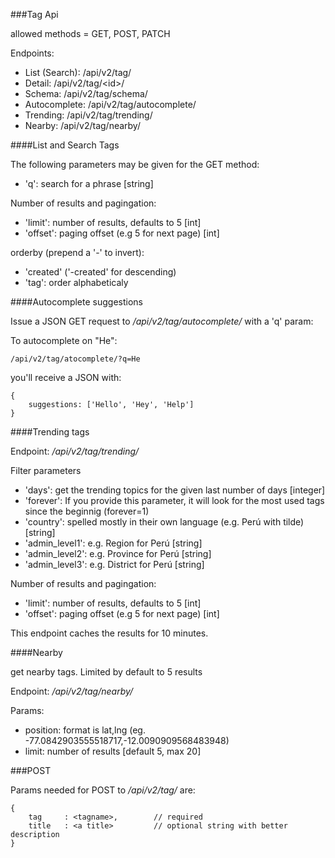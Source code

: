 ###Tag Api

allowed methods = GET, POST, PATCH

Endpoints:

* List (Search): /api/v2/tag/
* Detail: /api/v2/tag/\<id\>/
* Schema: /api/v2/tag/schema/
* Autocomplete: /api/v2/tag/autocomplete/
* Trending: /api/v2/tag/trending/
* Nearby: /api/v2/tag/nearby/


####List and Search Tags

The following parameters may be given for the GET method:

* 'q': search for a phrase [string]

Number of results and pagingation:
* 'limit': number of results, defaults to 5 [int]
* 'offset': paging offset (e.g 5 for next page) [int]

orderby (prepend a '-' to invert):

* 'created' ('-created' for descending) 
* 'tag': order alphabeticaly


####Autocomplete suggestions

Issue a JSON GET request to */api/v2/tag/autocomplete/* with a 'q' param:

To autocomplete on "He":

	/api/v2/tag/atocomplete/?q=He

you'll receive a JSON with:

	{
		suggestions: ['Hello', 'Hey', 'Help']	
	}


####Trending tags

Endpoint: */api/v2/tag/trending/*

Filter parameters
* 'days': get the trending topics for the given last number of days [integer]
* 'forever': If you provide this parameter, it will look for the most used tags since the beginnig (forever=1)
* 'country': spelled mostly in their own language (e.g. Perú with tilde) [string]
* 'admin_level1': e.g. Region for Perú [string]
* 'admin_level2': e.g. Province  for Perú [string]
* 'admin_level3': e.g. District  for Perú [string]

Number of results and pagingation:
* 'limit': number of results, defaults to 5 [int]
* 'offset': paging offset (e.g 5 for next page) [int]

This endpoint caches the results for 10 minutes.


####Nearby

get nearby tags. Limited by default to 5 results

Endpoint: */api/v2/tag/nearby/*

Params:

* position: format is lat,lng (eg. -77.0842903555518717,-12.0090909568483948)
* limit: number of results [default 5, max 20]


###POST 

Params needed for POST to */api/v2/tag/* are:

	{
		tag 	: <tagname>, 		// required
		title 	: <a title>			// optional string with better description
	}
